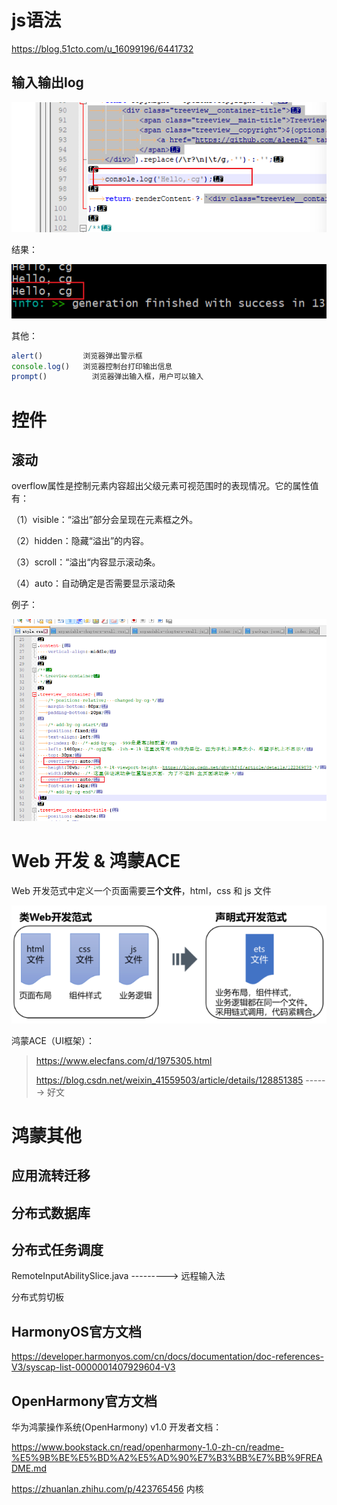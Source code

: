 



# js语法

https://blog.51cto.com/u_16099196/6441732



## 输入输出log

![image-20231029011103550](js.assets/image-20231029011103550.png)



结果：

![image-20231029011157596](js.assets/image-20231029011157596.png)



其他：

```js
alert()         浏览器弹出警示框
console.log()   浏览器控制台打印输出信息
prompt()		  浏览器弹出输入框，用户可以输入
```



# 控件

## 滚动

overflow属性是控制元素内容超出父级元素可视范围时的表现情况。它的属性值有：

（1）visible：“溢出”部分会呈现在元素框之外。

（2）hidden：隐藏“溢出”的内容。

（3）scroll：“溢出“内容显示滚动条。

（4）auto：自动确定是否需要显示滚动条

例子：

![image-20231029014914481](js.assets/image-20231029014914481.png)



# Web 开发 & 鸿蒙ACE

Web 开发范式中定义一个页面需要**三个文件**，html，css 和 js 文件

![image-20231029013821036](js.assets/image-20231029013821036.png)

鸿蒙ACE（UI框架）：

> https://www.elecfans.com/d/1975305.html
>
> https://blog.csdn.net/weixin_41559503/article/details/128851385   ------> 好文



# 鸿蒙其他



## 应用流转迁移

## 分布式数据库

## 分布式任务调度

RemoteInputAbilitySlice.java   --------->  远程输入法

分布式剪切板

## HarmonyOS官方文档

https://developer.harmonyos.com/cn/docs/documentation/doc-references-V3/syscap-list-0000001407929604-V3

## OpenHarmony官方文档

华为鸿蒙操作系统(OpenHarmony) v1.0 开发者文档：

https://www.bookstack.cn/read/openharmony-1.0-zh-cn/readme-%E5%9B%BE%E5%BD%A2%E5%AD%90%E7%B3%BB%E7%BB%9FREADME.md



https://zhuanlan.zhihu.com/p/423765456  内核